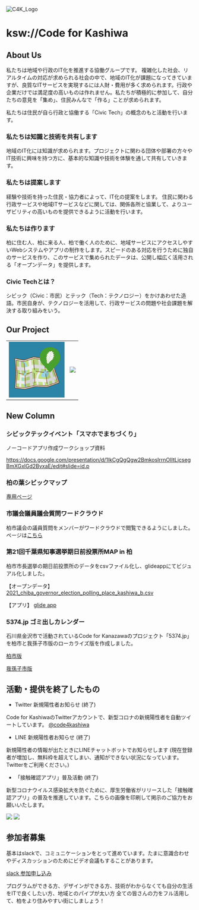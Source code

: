 ![C4K_Logo](img/cfk-logo.png)
# ksw://Code for Kashiwa

## About Us
私たちは地域や行政のIT化を推進する協働グループです。
複雑化した社会、リアルタイムの対応が求められる社会の中で、地域のIT化が課題になってきていますが、良質なITサービスを実現するには人財・費用が多く求められます。行政や企業だけでは満足度の高いものは作れません。私たちが積極的に参加して、自分たちの意見を「集め」、住民みんなで「作る」ことが求められます。

私たちは住民が自ら行政と協働する「Civic Tech」の概念のもと活動を行います。

### 私たちは知識と技術を共有します
地域のIT化には知識が求められます。プロジェクトに関わる団体や部署の方々やIT技術に興味を持つ方に、基本的な知識や技術を体験を通して共有していきます。

### 私たちは提案します
経験や技術を持った住民・協力者によって、IT化の提案をします。
住民に関わる行政サービスや地域ITサービスなどに関しては、関係各所と協業して、よりユーザビリティの高いものを提供できるように活動を行います。

### 私たちは作ります
柏に住む人、柏に来る人、柏で働く人のために、地域サービスにアクセスしやすいWebシステムやアプリの制作をします。スピードのある対応を行うために独自のサービスを作り、このサービスで集められたデータは、公開し幅広く活用される「オープンデータ」を提供します。

### Civic Techとは？
シビック（Civic：市民）とテック（Tech：テクノロジー）をかけあわせた造語。市民自身が、テクノロジーを活用して、行政サービスの問題や社会課題を解決する取り組みをいう。

## Our Project

<table>
<tr><td><a href="kswh-map"> <img width="150px" src="img/kashiwanoha_map.png"> </a></td>

<td><a href="5374"> <img width="150px" src="img/ogp.png"></a></td></tr>
</table>

## New Column

### シビックテックイベント「スマホでまちづくり」
 
 ノーコードアプリ作成ワークショップ資料
 
<a href ="https://docs.google.com/presentation/d/1lkCgQgQgw2BmkosIrrnOIItLjcsegBmXGxlGd2BvxaE/edit#slide=id.p">https://docs.google.com/presentation/d/1lkCgQgQgw2BmkosIrrnOIItLjcsegBmXGxlGd2BvxaE/edit#slide=id.p</a>
 
### 柏の葉シビックマップ
<a href="kswh-map">専用ページ</a> 

### 市議会議員議会質問ワードクラウド

 柏市議会の議員質問をメンバーがワードクラウドで閲覧できるようにしました。
 ページは<a href="https://gikaitsushincom-8mprbb1nn.vercel.app">こちら</a>

### 第21回千葉県知事選挙期日前投票所MAP in 柏

柏市市長選挙の期日前投票所のデータをcsvファイル化し、glideappにてビジュアル化しました。
   
   【オープンデータ】
   <a href="https://github.com/code4ka/2021_chiba_governor_election_polling_place_kashiwa/blob/main/2021_chiba_governor_election_polling_place_kashiwa_b.csv">2021_chiba_governor_election_polling_place_kashiwa_b.csv</a>

   【アプリ】
   <a href="https://melted-air-8304.glideapp.io/">glide app</a>

### 5374.jp ゴミ出しカレンダー
   
石川県金沢市で活動されているCode for Kanazawaのプロジェクト「5374.jp」を柏市と我孫子市版のローカライズ版を作成しました。
  
   <a href="https://code4ka.github.io/5374.ksw/">柏市版</a>

   <a href="https://code4ka.github.io/5374/">我孫子市版</a>

## 活動・提供を終了したもの  
 - Twitter 新規陽性者お知らせ (終了)
  
Code for KashiwaのTwitterアカウントで、新型コロナの新規陽性者を自動ツイートしています。
<a href="https://twitter.com/code4kashiwa">@code4kashiwa</a>
  
 - LINE 新規陽性者お知らせ (終了)
 
新規陽性者の情報が出たときにLINEチャットボットでお知らせします (現在登録者が増加し、無料枠を超えてしまい、通知ができない状況になっています。Twitterをご利用ください。)

   
 - 「接触確認アプリ」普及活動 (終了)
 
新型コロナウイルス感染拡大を防ぐために、厚生労働省がリリースした「接触確認アプリ」の普及を推進しています。こちらの画像を印刷して掲示のご協力をお願いいたします。
  
  
  <a href="img/cocoa_001.jpg"><img src="img/cocoa_001.jpg" width="300px" /></a>
  <a href="img/cocoa_002.jpg"><img src="img/cocoa_002.jpg" width="300px" /></a>

## 参加者募集
基本はslackで、コミュニケーションをとって進めています。たまに意識合わせやディスカッションのためにビデオ会議もすることがあります。

<a href="https://join.slack.com/t/code-for-kashiwa/shared_invite/zt-ftmrycdw-kK_tkHnzoITUpkMYsvhwMg">slack 参加申し込み</a>


プログラムができる方、デザインができる方、技術がわからなくても自分の生活をITで良くしたい方、地域とのパイプが太い方
全ての皆さんの力をフル活用して、柏をより住みやすい街にしましょう！
